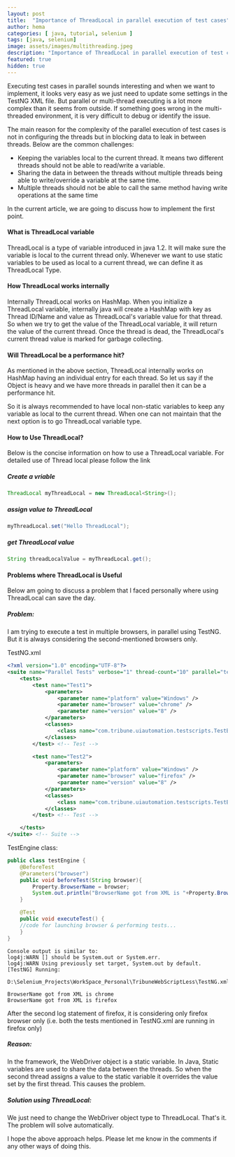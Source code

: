 ```yaml
---
layout: post
title:  "Importance of ThreadLocal in parallel execution of test cases"
author: hema
categories: [ java, tutorial, selenium ]
tags: [java, selenium]
image: assets/images/multithreading.jpeg
description: "Importance of ThreadLocal in parallel execution of test cases"
featured: true
hidden: true
---
```


Executing test cases in parallel sounds interesting and when we want to implement, it looks very easy as we just need to update some settings in the TestNG XML file. But parallel or multi-thread executing is a lot more complex than it seems from outside.
If something goes wrong in the multi-threaded environment, it is very difficult to debug or identify the issue.

The main reason for the complexity of the parallel execution of test cases is not in configuring the threads but in blocking data to leak in between threads. Below are the common challenges:
* Keeping the variables local to the current thread. It means two different threads should not be able to read/write a variable.
* Sharing the data in between the threads without multiple threads being able to write/override a variable at the same time.
* Multiple threads should not be able to call the same method having write operations at the same time

In the current article, we are going to discuss how to implement the first point.
 
#### What is ThreadLocal variable

ThreadLocal is a type of variable introduced in java 1.2. It will make sure the variable is local to the current thread only. Whenever we want to use static variables to be used as local to a current thread, we can define it as ThreadLocal Type.

#### How ThreadLocal works internally

Internally ThreadLocal works on HashMap. When you initialize a ThreadLocal variable, internally java will create a HashMap with key as Thread ID/Name and value as ThreadLocal's variable value for that thread.
So when we try to get the value of the ThreadLocal variable, it will return the value of the current thread. Once the thread is dead, the ThreadLocal's current thread value is marked for garbage collecting. 

#### Will ThreadLocal be a performance hit?

As mentioned in the above section, ThreadLocal internally works on HashMap having an individual entry for each thread. So let us say if the Object is heavy and we have more threads in parallel then it can be a performance hit.

So it is always recommended to have local non-static variables to keep any variable as local to the current thread. When one can not maintain that the next option is to go ThreadLocal variable type.
 
#### How to Use ThreadLocal?

Below is the concise information on how to use a ThreadLocal variable. For detailed use of Thread local please follow the link

##### Create a vriable
```java
ThreadLocal myThreadLocal = new ThreadLocal<String>();
```
##### assign value to ThreadLocal
```java
myThreadLocal.set("Hello ThreadLocal");
```
##### get ThreadLocal value
```java
String threadLocalValue = myThreadLocal.get();
```

#### Problems where ThreadLocal is Useful

Below am going to discuss a problem that I faced personally where using ThreadLocal can save the day.

##### Problem:

I am trying to execute a test in multiple browsers, in parallel using TestNG.
But it is always considering the second-mentioned browsers only.

TestNG.xml

```xml
<?xml version="1.0" encoding="UTF-8"?>
<suite name="Parallel Tests" verbose="1" thread-count="10" parallel="tests">
    <tests> 
        <test name="Test1">
            <parameters>
                <parameter name="platform" value="Windows" />
                <parameter name="browser" value="chrome" />
                <parameter name="version" value="8" />
            </parameters>
            <classes>
                <class name="com.tribune.uiautomation.testscripts.TestEngine"/>
            </classes>
        </test> <!-- Test -->

        <test name="Test2">
            <parameters>
                <parameter name="platform" value="Windows" />
                <parameter name="browser" value="firefox" />
                <parameter name="version" value="8" />
            </parameters>
            <classes>
                <class name="com.tribune.uiautomation.testscripts.TestEngine"/>
            </classes>
        </test> <!-- Test -->

    </tests>    
</suite> <!-- Suite -->
```

TestEngine class:

```java
public class testEngine {
    @BeforeTest
    @Parameters("browser")
    public void beforeTest(String browser){
        Property.BrowserName = browser;
        System.out.println("BrowserName got from XML is "+Property.BrowserName);
    }

    @Test
    public void executeTest() {
    //code for launching browser & performing tests...
    }
}
```

```log
Console output is similar to:
log4j:WARN [] should be System.out or System.err.
log4j:WARN Using previously set target, System.out by default.
[TestNG] Running:
  D:\Selenium_Projects\WorkSpace_Personal\TribuneWebScriptLess\TestNG.xml

BrowserName got from XML is chrome
BrowserName got from XML is firefox
```

After the second log statement of firefox, it is considering only firefox browser only (i.e. both the tests mentioned in TestNG.xml are running in firefox only)

##### Reason:

In the framework, the WebDriver object is a static variable. In Java, Static variables are used to share the data between the threads. So when the second thread assigns a value to the static variable it overrides the value set by the first thread. This causes the problem.

##### Solution using ThreadLocal:

We just need to change the WebDriver object type to ThreadLocal. That's it. The problem will solve automatically. 


I hope the above approach helps. Please let me know in the comments if any other ways of doing this.
